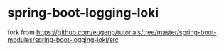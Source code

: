 # spring-boot-logging-loki
fork from https://github.com/eugenp/tutorials/tree/master/spring-boot-modules/spring-boot-logging-loki/src
